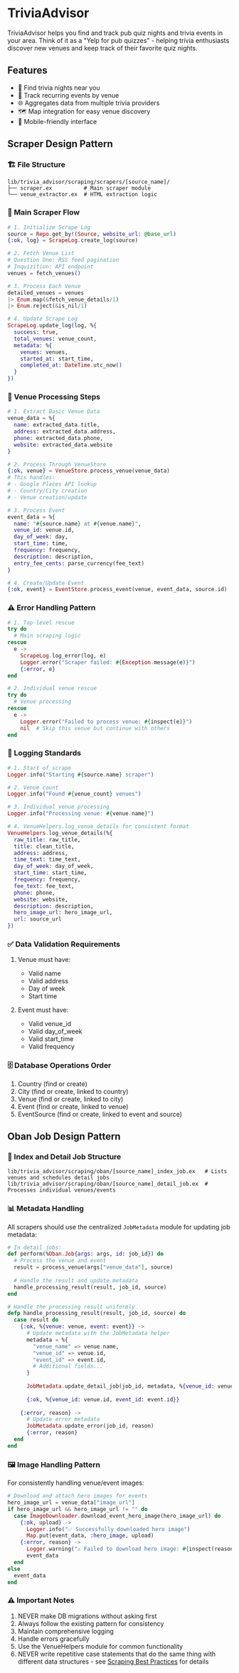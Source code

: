 # TriviaAdvisor

TriviaAdvisor helps you find and track pub quiz nights and trivia events in your area. Think of it as a "Yelp for pub quizzes" - helping trivia enthusiasts discover new venues and keep track of their favorite quiz nights.

## Features

- 🎯 Find trivia nights near you
- 📅 Track recurring events by venue
- 🌐 Aggregates data from multiple trivia providers
- 🗺️ Map integration for easy venue discovery
- 📱 Mobile-friendly interface

## Scraper Design Pattern

### 🏗️ File Structure
```
lib/trivia_advisor/scraping/scrapers/[source_name]/
├── scraper.ex          # Main scraper module
└── venue_extractor.ex  # HTML extraction logic
```

### 🔄 Main Scraper Flow
```elixir
# 1. Initialize Scrape Log
source = Repo.get_by!(Source, website_url: @base_url)
{:ok, log} = ScrapeLog.create_log(source)

# 2. Fetch Venue List
# Question One: RSS feed pagination
# Inquizition: API endpoint
venues = fetch_venues()

# 3. Process Each Venue
detailed_venues = venues
|> Enum.map(&fetch_venue_details/1)
|> Enum.reject(&is_nil/1)

# 4. Update Scrape Log
ScrapeLog.update_log(log, %{
  success: true,
  total_venues: venue_count,
  metadata: %{
    venues: venues,
    started_at: start_time,
    completed_at: DateTime.utc_now()
  }
})
```

### 🏢 Venue Processing Steps
```elixir
# 1. Extract Basic Venue Data
venue_data = %{
  name: extracted_data.title,
  address: extracted_data.address,
  phone: extracted_data.phone,
  website: extracted_data.website
}

# 2. Process Through VenueStore
{:ok, venue} = VenueStore.process_venue(venue_data)
# This handles:
# - Google Places API lookup
# - Country/City creation
# - Venue creation/update

# 3. Process Event
event_data = %{
  name: "#{source.name} at #{venue.name}",
  venue_id: venue.id,
  day_of_week: day,
  start_time: time,
  frequency: frequency,
  description: description,
  entry_fee_cents: parse_currency(fee_text)
}

# 4. Create/Update Event
{:ok, event} = EventStore.process_event(venue, event_data, source.id)
```

### ⚠️ Error Handling Pattern
```elixir
# 1. Top-level rescue
try do
  # Main scraping logic
rescue
  e ->
    ScrapeLog.log_error(log, e)
    Logger.error("Scraper failed: #{Exception.message(e)}")
    {:error, e}
end

# 2. Individual venue rescue
try do
  # Venue processing
rescue
  e ->
    Logger.error("Failed to process venue: #{inspect(e)}")
    nil  # Skip this venue but continue with others
end
```

### 📝 Logging Standards
```elixir
# 1. Start of scrape
Logger.info("Starting #{source.name} scraper")

# 2. Venue count
Logger.info("Found #{venue_count} venues")

# 3. Individual venue processing
Logger.info("Processing venue: #{venue.name}")

# 4. VenueHelpers.log_venue_details for consistent format
VenueHelpers.log_venue_details(%{
  raw_title: raw_title,
  title: clean_title,
  address: address,
  time_text: time_text,
  day_of_week: day_of_week,
  start_time: start_time,
  frequency: frequency,
  fee_text: fee_text,
  phone: phone,
  website: website,
  description: description,
  hero_image_url: hero_image_url,
  url: source_url
})
```

### ✅ Data Validation Requirements
1. Venue must have:
   - Valid name
   - Valid address
   - Day of week
   - Start time

2. Event must have:
   - Valid venue_id
   - Valid day_of_week
   - Valid start_time
   - Valid frequency

### 🗄️ Database Operations Order
1. Country (find or create)
2. City (find or create, linked to country)
3. Venue (find or create, linked to city)
4. Event (find or create, linked to venue)
5. EventSource (find or create, linked to event and source)

## Oban Job Design Pattern

### 🔄 Index and Detail Job Structure
```
lib/trivia_advisor/scraping/oban/[source_name]_index_job.ex   # Lists venues and schedules detail jobs
lib/trivia_advisor/scraping/oban/[source_name]_detail_job.ex  # Processes individual venues/events
```

### 📊 Metadata Handling
All scrapers should use the centralized `JobMetadata` module for updating job metadata:

```elixir
# In detail jobs:
def perform(%Oban.Job{args: args, id: job_id}) do
  # Process the venue and event
  result = process_venue(args["venue_data"], source)
  
  # Handle the result and update metadata
  handle_processing_result(result, job_id, source)
end

# Handle the processing result uniformly
defp handle_processing_result(result, job_id, source) do
  case result do
    {:ok, %{venue: venue, event: event}} ->
      # Update metadata with the JobMetadata helper
      metadata = %{
        "venue_name" => venue.name,
        "venue_id" => venue.id,
        "event_id" => event.id,
        # Additional fields...
      }
      
      JobMetadata.update_detail_job(job_id, metadata, %{venue_id: venue.id, event_id: event.id})
      
      {:ok, %{venue_id: venue.id, event_id: event.id}}
      
    {:error, reason} ->
      # Update error metadata
      JobMetadata.update_error(job_id, reason)
      {:error, reason}
  end
end
```

### 🖼️ Image Handling Pattern
For consistently handling venue/event images:

```elixir
# Download and attach hero images for events
hero_image_url = venue_data["image_url"]
if hero_image_url && hero_image_url != "" do
  case ImageDownloader.download_event_hero_image(hero_image_url) do
    {:ok, upload} ->
      Logger.info("✅ Successfully downloaded hero image")
      Map.put(event_data, :hero_image, upload)
    {:error, reason} ->
      Logger.warning("⚠️ Failed to download hero image: #{inspect(reason)}")
      event_data
  end
else
  event_data
end
```

### ⚠️ Important Notes
1. NEVER make DB migrations without asking first
2. Always follow the existing pattern for consistency
3. Maintain comprehensive logging
4. Handle errors gracefully
5. Use the VenueHelpers module for common functionality
6. NEVER write repetitive case statements that do the same thing with different data structures - see [Scraping Best Practices](lib/trivia_advisor/scraping/README.md#best-practices) for details
